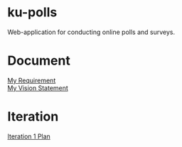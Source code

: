 # ku-polls
Web-application for conducting online polls and surveys.
# Document
[My Requirement](../../wiki/Requirements) \
[My Vision Statement](../../wiki/Vision%20Statement) 
# Iteration
[Iteration 1 Plan](../../wiki/Iteration%201%20Plan)
